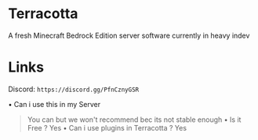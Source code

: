 # Terracotta
A fresh Minecraft Bedrock Edition server software
currently in heavy indev

# Links
Discord: `https://discord.gg/PfnCznyGSR`

• Can i use this in my Server
> You can but we won't recommend bec its not stable enough
• Is it Free ?
> Yes
• Can i use plugins in Terracotta ?
> Yes

